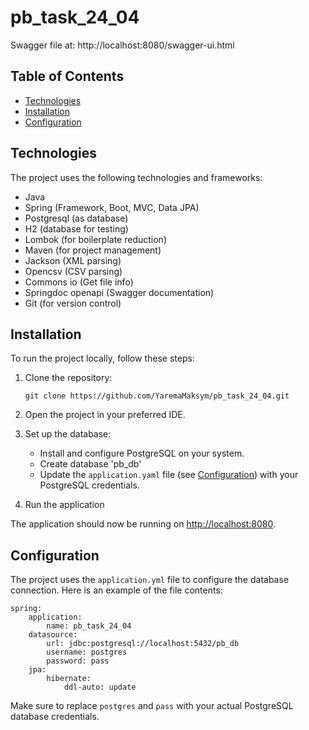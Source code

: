 # pb_task_24_04

Swagger file at: http://localhost:8080/swagger-ui.html


## Table of Contents

- [Technologies](#technologies)
- [Installation](#installation)
- [Configuration](#configuration)

## Technologies

The project uses the following technologies and frameworks:

- Java
- Spring (Framework, Boot, MVC, Data JPA)
- Postgresql (as database)
- H2 (database for testing)
- Lombok (for boilerplate reduction)
- Maven (for project management)
- Jackson (XML parsing)
- Opencsv (CSV parsing)
- Commons io (Get file info)
- Springdoc openapi (Swagger documentation)
- Git (for version control)

## Installation

To run the project locally, follow these steps:

1. Clone the repository:

   ```
   git clone https://github.com/YaremaMaksym/pb_task_24_04.git
   ```

2. Open the project in your preferred IDE.

3. Set up the database:

   * Install and configure PostgreSQL on your system.
   * Create database 'pb_db'
   * Update the `application.yaml` file (see [Configuration](#configuration)) with your PostgreSQL credentials.

4. Run the application

The application should now be running on [http://localhost:8080](http://localhost:8080).

## Configuration
The project uses the `application.yml` file to configure the database connection. Here is an example of the file contents:

```
spring:
    application:
        name: pb_task_24_04
    datasource:
        url: jdbc:postgresql://localhost:5432/pb_db
        username: postgres
        password: pass
    jpa:
        hibernate:
            ddl-auto: update

```
Make sure to replace `postgres` and `pass` with your actual PostgreSQL database credentials.
